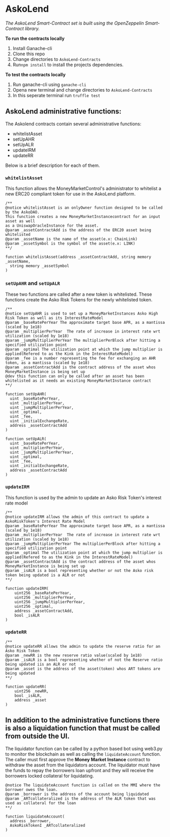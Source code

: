 # AskoLend

_The AskoLend Smart-Contract set is built using the OpenZeppelin Smart-Contract library._

**To run the contracts locally**
1. Install Ganache-cli
2. Clone this repo
3. Change directories to `AskoLend-Contracts`
4. Run`npm install` to install the projects dependencies.



**To test the contracts locally** 
1. Run ganache-cli using `ganache-cli`
2. Opena new terminal and change directories to `AskoLend-Contracts`
3. In this seperate terminal run `truffle test`

## AskoLend administrative functions:
The Askolend contracts contain several administrative functions:

- whitelistAsset
- setUpAHR
- setUpALR
- updateIRM
- updateRR

Below is a brief description for each of them.

### `whitelistAsset`
This function allows the MoneyMarketControl's administrator to whitelist a new ERC20 compliant token for use in the AskoLend platform.

```
/**
@notice whitelistAsset is an onlyOwner function designed to be called by the AskoDAO.
This function creates a new MoneyMarketInstancecontract for an input asset as well
as a UniswapOracleInstance for the asset.
@param _assetContractAdd is the address of the ERC20 asset being whitelisted
@param _assetName is the name of the asset(e.x: ChainLink)
@param _assetSymbol is the symbol of the asset(e.x: LINK)
**/
```
```solidity
function whitelistAsset(address _assetContractAdd, string memory _assetName,
  string memory _assetSymbol
)
```


### `setUpAHR` and `setUpALR`
These two functions are called after a new token is whitelisted. These functions create the Asko Risk Tokens for the newly whitelisted token.

```
/**
@notice setUpAHR is used to set up a MoneyMarketInstances Asko High Risk Token as well as its InterestRateModel
@param _baseRatePerYear The approximate target base APR, as a mantissa (scaled by 1e18)
@param _multiplierPerYear  The rate of increase in interest rate wrt utilization (scaled by 1e18)
@param _jumpMultiplierPerYear The multiplierPerBlock after hitting a specified utilization point
@param _optimal The utilization point at which the jump multiplier is applied(Refered to as the Kink in the InterestRateModel)
@param _fee is a number representing the fee for exchanging an AHR token, as a mantissa (scaled by 1e18)
@param _assetContractAdd is the contract address of the asset whos MoneyMarketInstance is being set up
@dev this function can only be called after an asset has been whitelisted as it needs an existing MoneyMarketInstance contract
**/
```

```solidity
function setUpAHR(
  uint _baseRatePerYear,
  uint _multiplierPerYear,
  uint _jumpMultiplierPerYear,
  uint _optimal,
  uint _fee,
  uint _initialExchangeRate,
  address _assetContractAdd
)

function setUpALR(
  uint _baseRatePerYear,
  uint _multiplierPerYear,
  uint _jumpMultiplierPerYear,
  uint _optimal,
  uint _fee,
  uint _initialExchangeRate,
  address _assetContractAdd
)
  ```

### `updateIRM`
This function is used by the admin to update an Asko Risk Token's interest rate model

```
/**
@notice updateIRM allows the admin of this contract to update a AskoRiskToken's Interest Rate Model
@param _baseRatePerYear The approximate target base APR, as a mantissa (scaled by 1e18)
@param _multiplierPerYear  The rate of increase in interest rate wrt utilization (scaled by 1e18)
@param _jumpMultiplierPerYear The multiplierPerBlock after hitting a specified utilization point
@param _optimal The utilization point at which the jump multiplier is applied(Refered to as the Kink in the InterestRateModel)
@param _assetContractAdd is the contract address of the asset whos MoneyMarketInstance is being set up
@param _isALR is a bool representing whether or not the Asko risk token being updated is a ALR or not
**/
```

```solidity
function updateIRM(
    uint256 _baseRatePerYear,
    uint256 _multiplierPerYear,
    uint256 _jumpMultiplierPerYear,
    uint256 _optimal,
    address _assetContractAdd,
    bool _isALR
)
```

### `updateRR`

```
/**
@notice updateRR allows the admin to update the reserve ratio for an Asko Risk Token
@param _newRR is the new reserve ratio value(scaled by 1e18)
@param _isALR is a bool representing whether of not the Reserve ratio being updated iis an ALR or not
@param _asset is the address of the asset(token) whos ART tokens are being updated
**/
```

```solidity
function updateRR(
    uint256 _newRR,
    bool _isALR,
    address _asset
)
```

## In addition to the administrative functions there is also a liquidation function that must be called from outside the UI.

The liquidator function can be called by a python based bot using web3.py to monitor the blockchain as well as calling the `liquidateAccount` function. The caller must first approve the **Money Market Instance** contract to withdraw the asset from the liquidators account. The liquidator must have the funds to repay the borrowers loan upfront and they will receive the borrowers locked collateral for liquidating.

```/**
@notice The liquidateAccount function is called on the MMI where the borrower owes the loan.
@param _borrower is the address of the account being liquidated
@param _ARTcollateralized is the address of the ALR token that was used as collateral for the loan
**/
```

```solidity
function liquidateAccount(
  address _borrower,
  AskoRiskTokenI _ARTcollateralized
)
```
